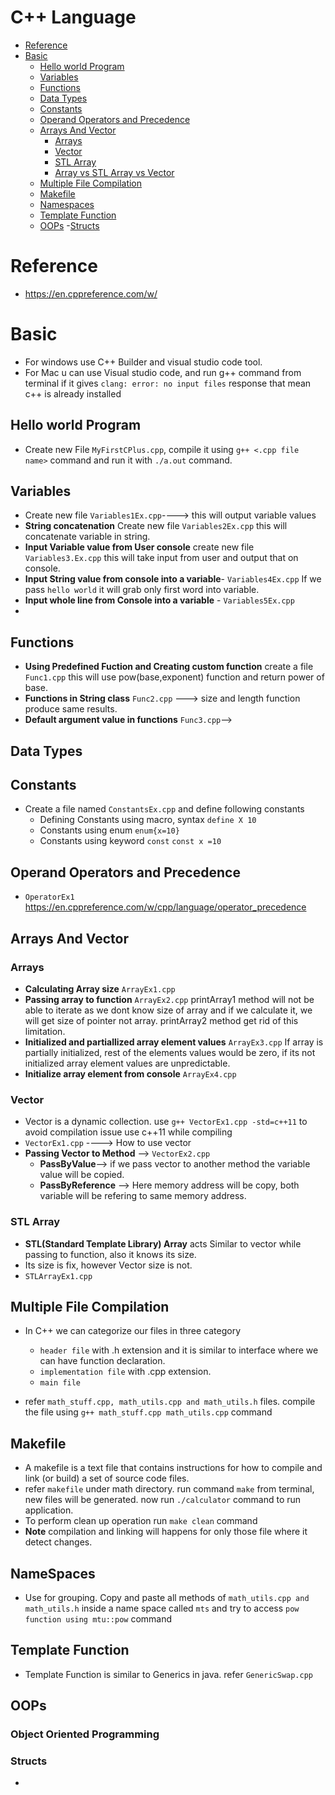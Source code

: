 # C++ Language
- [Reference](#reference)
- [Basic](#Basic)
   - [Hello world Program](#Hello-world-program)
   - [Variables](#variables)
   - [Functions](#functions)
   - [Data Types](#data-types)
   - [Constants](#constants)
   - [Operand Operators and Precedence](#operand-operators-and-precedence)
   - [Arrays And Vector](#arrays-and-vector)
     - [Arrays](#arrays)
     - [Vector](#vector)
     - [STL Array](#stl-array)
     - [Array vs STL Array vs Vector](#array-vs-stl-array-vs-vector)
   - [Multiple File Compilation](#multiple-file-compilation)
   - [Makefile](#makefile)
   - [Namespaces](#namespaces)
   - [Template Function](#template-function)
   - [OOPs](#oops)
      -[Structs](#structs)
# Reference
- https://en.cppreference.com/w/
# Basic
- For windows use C++ Builder and visual studio code tool.
- For Mac u can use Visual studio code, and run g++ command from terminal if it gives ```clang: error: no input files``` response that mean c++ is already installed
## Hello world Program
- Create new File ```MyFirstCPlus.cpp```, compile it using ```g++ <.cpp file name>``` command and run it with ```./a.out``` command.
## Variables
- Create new file ```Variables1Ex.cpp```----> this will output variable values
- **String concatenation** Create new file ```Variables2Ex.cpp``` this will concatenate variable in string.
- **Input Variable value from User console** create new file ```Variables3.Ex.cpp``` this will take input from user and output that on console.
- **Input String value from console into a variable**- ```Variables4Ex.cpp``` If we pass ```hello world``` it will grab only first word into variable.
- **Input whole line from Console into a variable** - ```Variables5Ex.cpp```
- 

## Functions
- **Using Predefined Fuction and Creating custom function** create a file ```Func1.cpp``` this will use pow(base,exponent) function and return power of base.
- **Functions in String class** ```Func2.cpp``` ---> size and length function produce same results.
- **Default argument value in functions** ```Func3.cpp```-->
## Data Types
## Constants
- Create a file named ```ConstantsEx.cpp``` and define following constants
   - Defining Constants using macro, syntax ```define X 10```
   - Constants using enum ```enum{x=10}```
   - Constants using keyword ```const``` ```const x =10```

## Operand Operators and Precedence
- ```OperatorEx1``` https://en.cppreference.com/w/cpp/language/operator_precedence
## Arrays And Vector
  ### Arrays
   - **Calculating Array size** ```ArrayEx1.cpp```
   - **Passing array to function** ```ArrayEx2.cpp``` printArray1 method will not be able to iterate as we dont know size of array and if we calculate 
     it, we will get size of pointer not array. printArray2 method get rid of this limitation.
   - **Initialized and partiallized array element values** ```ArrayEx3.cpp``` If array is partially initialized, rest of the elements values would be 
      zero, if its not initialized array element values are unpredictable.
   - **Initialize array element from console** ```ArrayEx4.cpp```

### Vector 
- Vector is a dynamic collection. use ```g++ VectorEx1.cpp -std=c++11``` to avoid compilation issue use c++11 while compiling
- ```VectorEx1.cpp``` ----> How to use vector
- **Passing Vector to Method** --> ```VectorEx2.cpp```
   - **PassByValue**--> if we pass vector to another method the variable value will be copied.
   - **PassByReference** --> Here memory address will be copy, both variable will be refering to same memory address.
 
### STL Array 
  - **STL(Standard Template Library) Array** acts Similar to vector while passing to function, also it knows its size.
  - Its size is fix, however Vector size is not.
  -  ```STLArrayEx1.cpp``` 
## Multiple File Compilation
- In C++ we can categorize our files in three category
   - ```header file``` with .h extension and it is similar to interface where we can have function declaration.
   - ```implementation file``` with .cpp extension.
   - ```main file```

-  refer ```math_stuff.cpp, math_utils.cpp and math_utils.h``` files. compile the file using ```g++ math_stuff.cpp math_utils.cpp``` command

  ## Makefile
  - A makefile is a text file that contains instructions for how to compile and link (or build) a set of source code files.
  - refer ```makefile``` under math directory. run command ```make``` from terminal, new files will be generated. now run ```./calculator``` command to run application.
  - To perform clean up operation run ```make clean``` command
  - **Note** compilation and linking will happens for only those file where it detect changes.
## NameSpaces
- Use for grouping. Copy and paste all methods of ```math_utils.cpp and math_utils.h``` inside a name space called ```mts``` and try to access ```pow function using mtu::pow``` command
## Template Function
- Template Function is similar to Generics in java. refer ```GenericSwap.cpp```
## OOPs
### Object Oriented Programming
### Structs
- 
